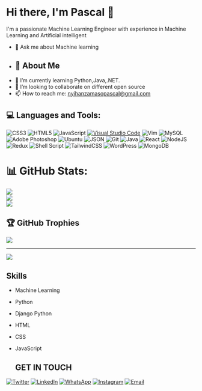 # Hi there, I'm Pascal 👋

I'm a passionate Machine Learning Engineer with experience in Machine Learning and Artificial intelligent

- 💬 Ask me about Machine learning
- 
  ## 🚀 About Me
- 🌱 I’m currently learning Python,Java,.NET.
- 👯 I’m looking to collaborate on different open source
- 📫 How to reach me: nyihanzamasopascal@gmail.com


## 💻 Languages and Tools:
![CSS3](https://img.shields.io/badge/css3-%231572B6.svg?style=for-the-badge&logo=css3&logoColor=white) ![HTML5](https://img.shields.io/badge/html5-%23E34F26.svg?style=for-the-badge&logo=html5&logoColor=white) ![JavaScript](https://img.shields.io/badge/javascript-%23323330.svg?style=for-the-badge&logo=javascript&logoColor=%23F7DF1E) [![Visual Studio Code](https://img.shields.io/badge/Visual_Studio_Code-007ACC?style=for-the-badge&logo=visual-studio-code&logoColor=white)](https://code.visualstudio.com/) ![Vim](https://img.shields.io/badge/Vim-%2311AB00.svg?style=for-the-badge&logo=Vim&logoColor=white) ![MySQL](https://img.shields.io/badge/MySQL-%2300f.svg?style=for-the-badge&logo=mysql&logoColor=white) ![Adobe Photoshop](https://img.shields.io/badge/adobephotoshop-%2331A8FF.svg?style=for-the-badge&logo=adobephotoshop&logoColor=white) ![Ubuntu](https://img.shields.io/badge/Ubuntu-E95420?style=for-the-badge&logo=ubuntu&logoColor=white) ![JSON](https://img.shields.io/badge/json-%23F7DF1E.svg?style=for-the-badge&logo=json&logoColor=000000) ![Git](https://img.shields.io/badge/Git-%23F05032.svg?style=for-the-badge&logo=git&logoColor=white) ![Java](https://img.shields.io/badge/java-%23ED8B00.svg?style=for-the-badge&logo=java&logoColor=white) ![React](https://img.shields.io/badge/react-%2320232a.svg?style=for-the-badge&logo=react&logoColor=%2361DAFB) ![NodeJS](https://img.shields.io/badge/node.js-6DA55F?style=for-the-badge&logo=node.js&logoColor=white) ![Redux](https://img.shields.io/badge/redux-%23593d88.svg?style=for-the-badge&logo=redux&logoColor=white) ![Shell Script](https://img.shields.io/badge/shell_script-%23121011.svg?style=for-the-badge&logo=gnu-bash&logoColor=white) ![TailwindCSS](https://img.shields.io/badge/tailwindcss-%2338B2AC.svg?style=for-the-badge&logo=tailwind-css&logoColor=white) ![WordPress](https://img.shields.io/badge/WordPress-%23117AC9.svg?style=for-the-badge&logo=WordPress&logoColor=white) ![MongoDB](https://img.shields.io/badge/MongoDB-%234ea94b.svg?style=for-the-badge&logo=mongodb&logoColor=white)


# 📊 GitHub Stats:
![](https://github-readme-stats.vercel.app/api?username=nyihanzamaso&theme=White&hide_border=false&include_all_commits=true&count_private=true)<br/>
![](https://github-readme-streak-stats.herokuapp.com/?user=nyihanzamaso&theme=white&hide_border=false)<br/>
![](https://github-readme-stats.vercel.app/api/top-langs/?username=Aline-CROIRE&theme=white&hide_border=false&include_all_commits=true&count_private=true&layout=compact)

## 🏆 GitHub Trophies
![](https://github-profile-trophy.vercel.app/?username=nyihanzamaso&theme=radical&no-frame=false&no-bg=false&margin-w=4)

---
[![](https://visitcount.itsvg.in/api?id=nyihanzamaso&icon=0&color=0)](https://visitcount.itsvg.in)
## Skills

- Machine Learning
- Python
- Django Python
- HTML
- CSS
- JavaScript

  ## GET IN TOUCH
[![Twitter](https://img.shields.io/twitter/follow/?style=social)](https://x.com/nyihanzama20217)
[![LinkedIn](https://img.shields.io/badge/LinkedIn-Connect-blue)](https://www.linkedin.com/in/nyihanzamaso-paschal-53043333a/)
[![WhatsApp](https://img.shields.io/badge/WhatsApp-Chat-brightgreen)](https://wa.me/0786611093)
[![Instagram](https://img.shields.io/badge/Instagram-Follow-orange)](https://www.instagram.com/nyihanzamasopascal/)
[![Email](https://img.shields.io/badge/Email-Send%20me%20an%20email-red)](mailto:nyihanzamasopaschal@gmail.com)
